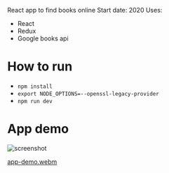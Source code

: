 React app to find books online
Start date: 2020
Uses:

- React
- Redux
- Google books api

# How to run

- `npm install`
- `export NODE_OPTIONS=--openssl-legacy-provider`
- `npm run dev`

# App demo
![screenshot](https://user-images.githubusercontent.com/38293875/217952635-f6d3e417-4265-4a30-acfc-997c647182d3.png)

[app-demo.webm](https://user-images.githubusercontent.com/38293875/217952659-4a8282f6-b06a-4558-a2db-d45c7c16011e.webm)
